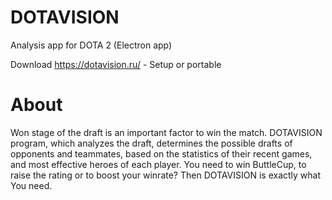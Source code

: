 # DOTAVISION
Analysis app for DOTA 2 (Electron app)

Download https://dotavision.ru/ - Setup or portable

# About
Won stage of the draft is an important factor to win the match. DOTAVISION program, which analyzes the draft, determines the possible drafts of opponents and teammates, based on the statistics of their recent games, and most effective heroes of each player.
You need to win ButtleCup, to raise the rating or to boost your winrate? Then DOTAVISION is exactly what You need.
